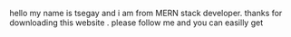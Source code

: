 hello my name is tsegay and i am from MERN stack developer. thanks for downloading this website . please follow me and you can easilly get 
